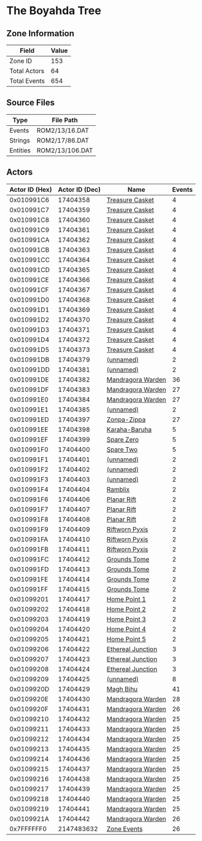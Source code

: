 # The Boyahda Tree

## Zone Information

| Field        |   Value |
|--------------|---------|
| Zone ID      |     153 |
| Total Actors |      64 |
| Total Events |     654 |

## Source Files

| Type     | File Path       |
|----------|-----------------|
| Events   | ROM2/13/16.DAT  |
| Strings  | ROM2/17/86.DAT  |
| Entities | ROM2/13/106.DAT |

## Actors

| Actor ID (Hex)   |   Actor ID (Dec) | Name                                                         |   Events |
|------------------|------------------|--------------------------------------------------------------|----------|
| 0x010991C6       |         17404358 | [Treasure Casket](./17404358%20-%20Treasure%20Casket.md)     |        4 |
| 0x010991C7       |         17404359 | [Treasure Casket](./17404359%20-%20Treasure%20Casket.md)     |        4 |
| 0x010991C8       |         17404360 | [Treasure Casket](./17404360%20-%20Treasure%20Casket.md)     |        4 |
| 0x010991C9       |         17404361 | [Treasure Casket](./17404361%20-%20Treasure%20Casket.md)     |        4 |
| 0x010991CA       |         17404362 | [Treasure Casket](./17404362%20-%20Treasure%20Casket.md)     |        4 |
| 0x010991CB       |         17404363 | [Treasure Casket](./17404363%20-%20Treasure%20Casket.md)     |        4 |
| 0x010991CC       |         17404364 | [Treasure Casket](./17404364%20-%20Treasure%20Casket.md)     |        4 |
| 0x010991CD       |         17404365 | [Treasure Casket](./17404365%20-%20Treasure%20Casket.md)     |        4 |
| 0x010991CE       |         17404366 | [Treasure Casket](./17404366%20-%20Treasure%20Casket.md)     |        4 |
| 0x010991CF       |         17404367 | [Treasure Casket](./17404367%20-%20Treasure%20Casket.md)     |        4 |
| 0x010991D0       |         17404368 | [Treasure Casket](./17404368%20-%20Treasure%20Casket.md)     |        4 |
| 0x010991D1       |         17404369 | [Treasure Casket](./17404369%20-%20Treasure%20Casket.md)     |        4 |
| 0x010991D2       |         17404370 | [Treasure Casket](./17404370%20-%20Treasure%20Casket.md)     |        4 |
| 0x010991D3       |         17404371 | [Treasure Casket](./17404371%20-%20Treasure%20Casket.md)     |        4 |
| 0x010991D4       |         17404372 | [Treasure Casket](./17404372%20-%20Treasure%20Casket.md)     |        4 |
| 0x010991D5       |         17404373 | [Treasure Casket](./17404373%20-%20Treasure%20Casket.md)     |        4 |
| 0x010991DB       |         17404379 | [(unnamed)](./17404379.md)                                   |        2 |
| 0x010991DD       |         17404381 | [(unnamed)](./17404381.md)                                   |        2 |
| 0x010991DE       |         17404382 | [Mandragora Warden](./17404382%20-%20Mandragora%20Warden.md) |       36 |
| 0x010991DF       |         17404383 | [Mandragora Warden](./17404383%20-%20Mandragora%20Warden.md) |       27 |
| 0x010991E0       |         17404384 | [Mandragora Warden](./17404384%20-%20Mandragora%20Warden.md) |       27 |
| 0x010991E1       |         17404385 | [(unnamed)](./17404385.md)                                   |        2 |
| 0x010991ED       |         17404397 | [Zonpa-Zippa](./17404397%20-%20Zonpa-Zippa.md)               |       27 |
| 0x010991EE       |         17404398 | [Karaha-Baruha](./17404398%20-%20Karaha-Baruha.md)           |        5 |
| 0x010991EF       |         17404399 | [Spare Zero](./17404399%20-%20Spare%20Zero.md)               |        5 |
| 0x010991F0       |         17404400 | [Spare Two](./17404400%20-%20Spare%20Two.md)                 |        5 |
| 0x010991F1       |         17404401 | [(unnamed)](./17404401.md)                                   |        2 |
| 0x010991F2       |         17404402 | [(unnamed)](./17404402.md)                                   |        2 |
| 0x010991F3       |         17404403 | [(unnamed)](./17404403.md)                                   |        2 |
| 0x010991F4       |         17404404 | [Ramblix](./17404404%20-%20Ramblix.md)                       |        2 |
| 0x010991F6       |         17404406 | [Planar Rift](./17404406%20-%20Planar%20Rift.md)             |        2 |
| 0x010991F7       |         17404407 | [Planar Rift](./17404407%20-%20Planar%20Rift.md)             |        2 |
| 0x010991F8       |         17404408 | [Planar Rift](./17404408%20-%20Planar%20Rift.md)             |        2 |
| 0x010991F9       |         17404409 | [Riftworn Pyxis](./17404409%20-%20Riftworn%20Pyxis.md)       |        2 |
| 0x010991FA       |         17404410 | [Riftworn Pyxis](./17404410%20-%20Riftworn%20Pyxis.md)       |        2 |
| 0x010991FB       |         17404411 | [Riftworn Pyxis](./17404411%20-%20Riftworn%20Pyxis.md)       |        2 |
| 0x010991FC       |         17404412 | [Grounds Tome](./17404412%20-%20Grounds%20Tome.md)           |        2 |
| 0x010991FD       |         17404413 | [Grounds Tome](./17404413%20-%20Grounds%20Tome.md)           |        2 |
| 0x010991FE       |         17404414 | [Grounds Tome](./17404414%20-%20Grounds%20Tome.md)           |        2 |
| 0x010991FF       |         17404415 | [Grounds Tome](./17404415%20-%20Grounds%20Tome.md)           |        2 |
| 0x01099201       |         17404417 | [Home Point 1](./17404417%20-%20Home%20Point%201.md)         |        2 |
| 0x01099202       |         17404418 | [Home Point 2](./17404418%20-%20Home%20Point%202.md)         |        2 |
| 0x01099203       |         17404419 | [Home Point 3](./17404419%20-%20Home%20Point%203.md)         |        2 |
| 0x01099204       |         17404420 | [Home Point 4](./17404420%20-%20Home%20Point%204.md)         |        2 |
| 0x01099205       |         17404421 | [Home Point 5](./17404421%20-%20Home%20Point%205.md)         |        2 |
| 0x01099206       |         17404422 | [Ethereal Junction](./17404422%20-%20Ethereal%20Junction.md) |        3 |
| 0x01099207       |         17404423 | [Ethereal Junction](./17404423%20-%20Ethereal%20Junction.md) |        3 |
| 0x01099208       |         17404424 | [Ethereal Junction](./17404424%20-%20Ethereal%20Junction.md) |        3 |
| 0x01099209       |         17404425 | [(unnamed)](./17404425.md)                                   |        8 |
| 0x0109920D       |         17404429 | [Magh Bihu](./17404429%20-%20Magh%20Bihu.md)                 |       41 |
| 0x0109920E       |         17404430 | [Mandragora Warden](./17404430%20-%20Mandragora%20Warden.md) |       28 |
| 0x0109920F       |         17404431 | [Mandragora Warden](./17404431%20-%20Mandragora%20Warden.md) |       26 |
| 0x01099210       |         17404432 | [Mandragora Warden](./17404432%20-%20Mandragora%20Warden.md) |       25 |
| 0x01099211       |         17404433 | [Mandragora Warden](./17404433%20-%20Mandragora%20Warden.md) |       25 |
| 0x01099212       |         17404434 | [Mandragora Warden](./17404434%20-%20Mandragora%20Warden.md) |       25 |
| 0x01099213       |         17404435 | [Mandragora Warden](./17404435%20-%20Mandragora%20Warden.md) |       25 |
| 0x01099214       |         17404436 | [Mandragora Warden](./17404436%20-%20Mandragora%20Warden.md) |       25 |
| 0x01099215       |         17404437 | [Mandragora Warden](./17404437%20-%20Mandragora%20Warden.md) |       25 |
| 0x01099216       |         17404438 | [Mandragora Warden](./17404438%20-%20Mandragora%20Warden.md) |       25 |
| 0x01099217       |         17404439 | [Mandragora Warden](./17404439%20-%20Mandragora%20Warden.md) |       25 |
| 0x01099218       |         17404440 | [Mandragora Warden](./17404440%20-%20Mandragora%20Warden.md) |       25 |
| 0x01099219       |         17404441 | [Mandragora Warden](./17404441%20-%20Mandragora%20Warden.md) |       25 |
| 0x0109921A       |         17404442 | [Mandragora Warden](./17404442%20-%20Mandragora%20Warden.md) |       26 |
| 0x7FFFFFF0       |       2147483632 | [Zone Events](./Zone%20Events.md)                            |       26 |